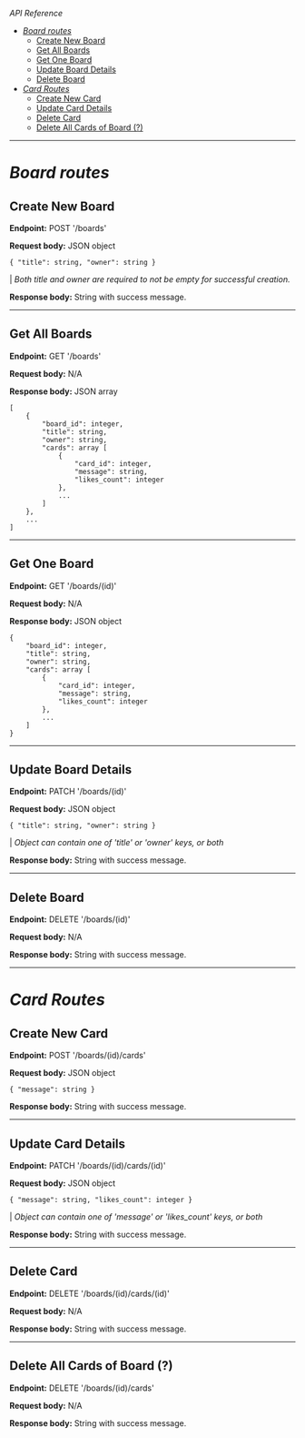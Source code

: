 
*API Reference*

- [*Board routes*](#board-routes)
  - [Create New Board](#create-new-board)
  - [Get All Boards](#get-all-boards)
  - [Get One Board](#get-one-board)
  - [Update Board Details](#update-board-details)
  - [Delete Board](#delete-board)
- [*Card Routes*](#card-routes)
  - [Create New Card](#create-new-card)
  - [Update Card Details](#update-card-details)
  - [Delete Card](#delete-card)
  - [Delete All Cards of Board (?)](#delete-all-cards-of-board-)

---

# *Board routes*

## Create New Board

**Endpoint:** POST '/boards'

**Request body:** JSON object 

`{ "title": string, "owner": string }`

| *Both title and owner are required to not be empty for successful creation.*

**Response body:** String with success message.  

---

## Get All Boards

**Endpoint:** GET '/boards'

**Request body:** N/A

**Response body:** JSON array 
```
[ 
    {
        "board_id": integer,
        "title": string,
        "owner": string,
        "cards": array [
            {
                "card_id": integer,
                "message": string,
                "likes_count": integer
            },
            ...
        ]
    }, 
    ...
]
```

---

## Get One Board 

**Endpoint:** GET '/boards/(id)'

**Request body:** N/A

**Response body:** JSON object
```
{
    "board_id": integer,
    "title": string,
    "owner": string,
    "cards": array [
        {
            "card_id": integer,
            "message": string,
            "likes_count": integer
        },
        ...
    ]
}
```

---

## Update Board Details

**Endpoint:** PATCH '/boards/(id)'

**Request body:** JSON object 

`{ "title": string, "owner": string }`

| *Object can contain one of 'title' or 'owner' keys, or both*

**Response body:** String with success message.

---

## Delete Board

**Endpoint:** DELETE '/boards/(id)'

**Request body:** N/A

**Response body:** String with success message.

---

# *Card Routes*

## Create New Card

**Endpoint:** POST '/boards/(id)/cards'

**Request body:** JSON object 

`{ "message": string }`

**Response body:** String with success message. 

---

## Update Card Details

**Endpoint:** PATCH '/boards/(id)/cards/(id)'

**Request body:** JSON object 

`{ "message": string, "likes_count": integer }`

| *Object can contain one of 'message' or 'likes_count' keys, or both*

**Response body:** String with success message.

---

## Delete Card

**Endpoint:** DELETE '/boards/(id)/cards/(id)'

**Request body:** N/A 

**Response body:** String with success message. 

---

## Delete All Cards of Board (?)

**Endpoint:** DELETE '/boards/(id)/cards'

**Request body:** N/A 

**Response body:** String with success message. 